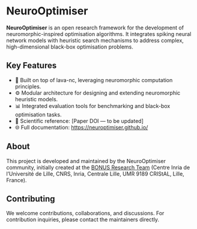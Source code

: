 # NeuroOptimiser

**NeuroOptimiser** is an open research framework for the development of neuromorphic-inspired optimisation algorithms. It integrates spiking neural network models with heuristic search mechanisms to address complex, high-dimensional black-box optimisation problems.

## Key Features
* 🔬 Built on top of lava-nc, leveraging neuromorphic computation principles.
* ⚙️ Modular architecture for designing and extending neuromorphic heuristic models.
* 📊 Integrated evaluation tools for benchmarking and black-box optimisation tasks.
* 📄 Scientific reference: [Paper DOI — to be updated]
* 🌐 Full documentation: https://neuroptimiser.github.io/

## About

This project is developed and maintained by the NeuroOptimiser community, initially created at the [BONUS Research Team](https://www.inria.fr/en/bonus) (Centre Inria de l’Université de Lille, CNRS, Inria, Centrale Lille, UMR 9189 CRIStAL, Lille, France).

## Contributing

We welcome contributions, collaborations, and discussions. For contribution inquiries, please contact the maintainers directly.